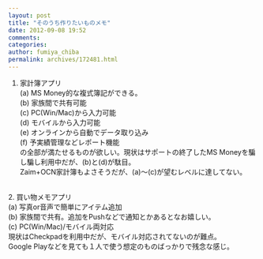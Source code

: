 ```yaml
---
layout: post
title: "そのうち作りたいものメモ"
date: 2012-09-08 19:52
comments: 
categories: 
author: fumiya_chiba
permalink: archives/172481.html
---
```


1. 家計簿アプリ<br>
(a) MS Money的な複式簿記ができる。<br>
(b) 家族間で共有可能<br>
(c) PC(Win/Mac)から入力可能<br>
(d) モバイルから入力可能<br>
(e) オンラインから自動でデータ取り込み<br>
(f) 予実績管理などレポート機能<br>
の全部が満たせるものが欲しい。現状はサポートの終了したMS Moneyを騙し騙し利用中だが、(b)と(d)が駄目。<br>
Zaim+OCN家計簿もよさそうだが、(a)〜(c)が望むレベルに達してない。<br>
<br>
2. 買い物メモアプリ<br>
(a) 写真or音声で簡単にアイテム追加<br>
(b) 家族間で共有。追加をPushなどで通知とかあるとなお嬉しい。<br>
(c) PC(Win/Mac)/モバイル両対応<br>
現状はCheckpadを利用中だが、モバイル対応されてないのが難点。<br>
Google Playなどを見ても１人で使う想定のものばっかりで残念な感じ。<br>


